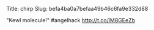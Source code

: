 Title: chirp
Slug: befa4ba0a7befaa49b46c6fa9e332d88

"Kewl molecule!" #angelhack <a href="http://t.co/lM8GEeZb">http://t.co/lM8GEeZb</a>
